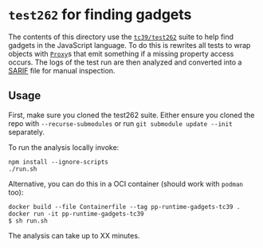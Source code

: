 <!-- SPDX-License-Identifier: CC-BY-4.0 -->

# `test262` for finding gadgets

The contents of this directory use the [`tc39/test262`] suite to help find
gadgets in the JavaScript language. To do this is rewrites all tests to wrap
objects with [`Proxy`]s that emit something if a missing property access occurs.
The logs of the test run are then analyzed and converted into a [SARIF] file for
manual inspection.

[`proxy`]: https://developer.mozilla.org/en-US/docs/Web/JavaScript/Reference/Global_Objects/Proxy
[sarif]: https://sarifweb.azurewebsites.net/
[`tc39/test262`]: https://github.com/tc39/test262

## Usage

First, make sure you cloned the test262 suite. Either ensure you cloned the repo
with `--recurse-submodules` or run `git submodule update --init` separately.

To run the analysis locally invoke:

```shell
npm install --ignore-scripts
./run.sh
```

Alternative, you can do this in a OCI container (should work with `podman` too):

```shell
docker build --file Containerfile --tag pp-runtime-gadgets-tc39 .
docker run -it pp-runtime-gadgets-tc39
$ sh run.sh
```

The analysis can take up to XX minutes.
